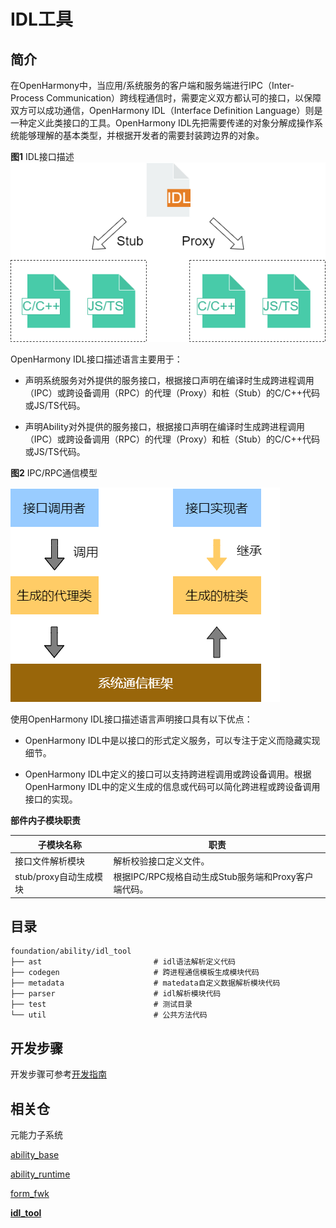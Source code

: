 # IDL工具

## 简介

在OpenHarmony中，当应用/系统服务的客户端和服务端进行IPC（Inter-Process Communication）跨线程通信时，需要定义双方都认可的接口，以保障双方可以成功通信，OpenHarmony IDL（Interface Definition Language）则是一种定义此类接口的工具。OpenHarmony IDL先把需要传递的对象分解成操作系统能够理解的基本类型，并根据开发者的需要封装跨边界的对象。

  **图1** IDL接口描述
  ![IDL-interface-description](./figures/IDL-interface-description.png)

OpenHarmony  IDL接口描述语言主要用于：

- 声明系统服务对外提供的服务接口，根据接口声明在编译时生成跨进程调用（IPC）或跨设备调用（RPC）的代理（Proxy）和桩（Stub）的C/C++代码或JS/TS代码。

- 声明Ability对外提供的服务接口，根据接口声明在编译时生成跨进程调用（IPC）或跨设备调用（RPC）的代理（Proxy）和桩（Stub）的C/C++代码或JS/TS代码。

**图2** IPC/RPC通信模型

![IPC-RPC-communication-model](./figures/IPC-RPC-communication-model.png)

使用OpenHarmony IDL接口描述语言声明接口具有以下优点：

- OpenHarmony IDL中是以接口的形式定义服务，可以专注于定义而隐藏实现细节。

- OpenHarmony IDL中定义的接口可以支持跨进程调用或跨设备调用。根据OpenHarmony IDL中的定义生成的信息或代码可以简化跨进程或跨设备调用接口的实现。

**部件内子模块职责**

| 子模块名称       | 职责                                                         |
| ---------------- | ------------------------------------------------------------|
| 接口文件解析模块         | 解析校验接口定义文件。                                    |
| stub/proxy自动生成模块   | 根据IPC/RPC规格自动生成Stub服务端和Proxy客户端代码。         |

## 目录

```
foundation/ability/idl_tool
├── ast                         # idl语法解析定义代码
├── codegen                     # 跨进程通信模板生成模块代码
├── metadata                    # matedata自定义数据解析模块代码
├── parser                      # idl解析模块代码
├── test                        # 测试目录
└── util					    # 公共方法代码
```

## 开发步骤
开发步骤可参考[开发指南](https://gitee.com/openharmony/docs/blob/master/zh-cn/application-dev/IDL/idl-guidelines.md#31-c%E5%BC%80%E5%8F%91%E6%AD%A5%E9%AA%A4)


## 相关仓
元能力子系统

[ability_base](https://gitee.com/openharmony/ability_ability_base)

[ability_runtime](https://gitee.com/openharmony/ability_ability_runtime)

[form_fwk](https://gitee.com/openharmony/ability_form_fwk)

[**idl_tool**](https://gitee.com/openharmony/ability_idl_tool)
